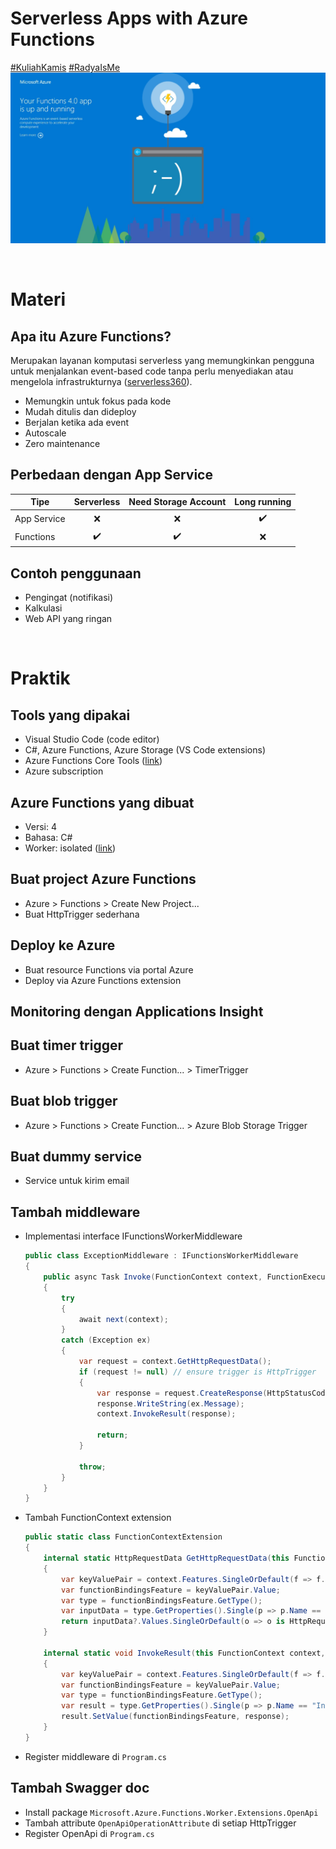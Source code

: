 # Serverless Apps with Azure Functions

[#KuliahKamis](https://twitter.com/hashtag/KuliahKamis?src=hashtag_click)
[#RadyaIsMe](https://twitter.com/hashtag/RadyaIsMe?src=hashtag_click)
![fn-is-running](/assets/fn-is-running.jpeg)

<br>

# Materi

## Apa itu Azure Functions?
Merupakan layanan komputasi serverless yang memungkinkan pengguna untuk menjalankan event-based code tanpa perlu menyediakan atau mengelola infrastrukturnya ([serverless360](https://www.serverless360.com/azure-functions)).
- Memungkin untuk fokus pada kode
- Mudah ditulis dan dideploy
- Berjalan ketika ada event
- Autoscale
- Zero maintenance

## Perbedaan dengan App Service
| Tipe | Serverless | Need Storage Account | Long running |
| --- | :---: | :--: | :---: |
| App Service | :x: | :x: | :heavy_check_mark: |
| Functions | :heavy_check_mark: | :heavy_check_mark: | :x: |

## Contoh penggunaan
- Pengingat (notifikasi)
- Kalkulasi
- Web API yang ringan

<br>

# Praktik

## Tools yang dipakai
- Visual Studio Code (code editor)
- C#, Azure Functions, Azure Storage (VS Code extensions)
- Azure Functions Core Tools ([link](https://github.com/Azure/azure-functions-core-tools))
- Azure subscription

## Azure Functions yang dibuat
- Versi: 4
- Bahasa: C#
- Worker: isolated ([link](https://techcommunity.microsoft.com/t5/apps-on-azure-blog/net-on-azure-functions-roadmap/ba-p/2197916))

## Buat project Azure Functions
- Azure > Functions > Create New Project...
- Buat HttpTrigger sederhana

## Deploy ke Azure
- Buat resource Functions via portal Azure
- Deploy via Azure Functions extension

## Monitoring dengan Applications Insight

## Buat timer trigger
- Azure > Functions > Create Function... > TimerTrigger

## Buat blob trigger
- Azure > Functions > Create Function... > Azure Blob Storage Trigger

## Buat dummy service
- Service untuk kirim email

## Tambah middleware
- Implementasi interface IFunctionsWorkerMiddleware
    ```csharp
    public class ExceptionMiddleware : IFunctionsWorkerMiddleware
    {
        public async Task Invoke(FunctionContext context, FunctionExecutionDelegate next)
        {
            try
            {
                await next(context);
            }
            catch (Exception ex)
            {
                var request = context.GetHttpRequestData();
                if (request != null) // ensure trigger is HttpTrigger
                {
                    var response = request.CreateResponse(HttpStatusCode.InternalServerError);
                    response.WriteString(ex.Message);
                    context.InvokeResult(response);

                    return;
                }

                throw;
            }
        }
    }
    ```
- Tambah FunctionContext extension
    ```csharp
    public static class FunctionContextExtension
    {
        internal static HttpRequestData GetHttpRequestData(this FunctionContext context)
        {
            var keyValuePair = context.Features.SingleOrDefault(f => f.Key.Name == "IFunctionBindingsFeature");
            var functionBindingsFeature = keyValuePair.Value;
            var type = functionBindingsFeature.GetType();
            var inputData = type.GetProperties().Single(p => p.Name == "InputData").GetValue(functionBindingsFeature) as IReadOnlyDictionary<string, object>;
            return inputData?.Values.SingleOrDefault(o => o is HttpRequestData) as HttpRequestData;
        }

        internal static void InvokeResult(this FunctionContext context, HttpResponseData response)
        {
            var keyValuePair = context.Features.SingleOrDefault(f => f.Key.Name == "IFunctionBindingsFeature");
            var functionBindingsFeature = keyValuePair.Value;
            var type = functionBindingsFeature.GetType();
            var result = type.GetProperties().Single(p => p.Name == "InvocationResult");
            result.SetValue(functionBindingsFeature, response);
        }
    }
    ```
- Register middleware di `Program.cs`

## Tambah Swagger doc
- Install package `Microsoft.Azure.Functions.Worker.Extensions.OpenApi`
- Tambah attribute `OpenApiOperationAttribute` di setiap HttpTrigger
- Register OpenApi di `Program.cs`